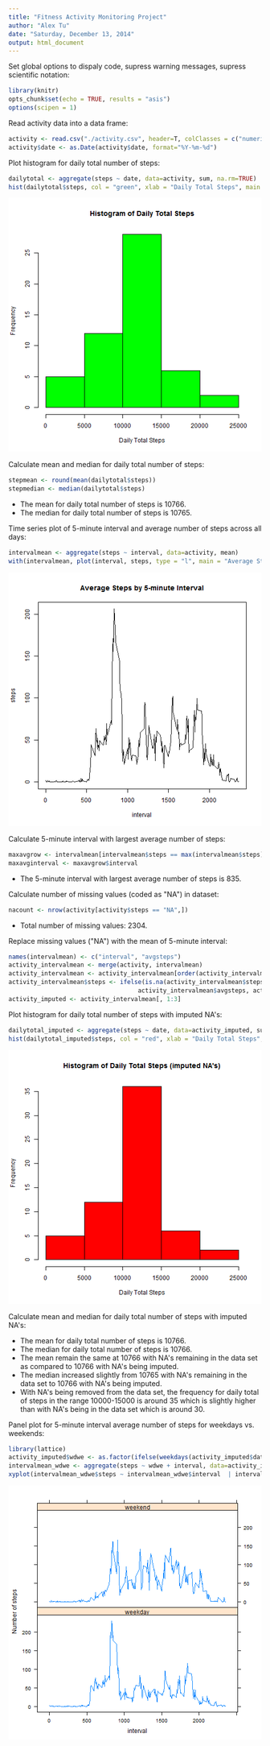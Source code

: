 ```yaml
---
title: "Fitness Activity Monitoring Project"
author: "Alex Tu"
date: "Saturday, December 13, 2014"
output: html_document
---
```


Set global options to dispaly code, supress warning messages, supress scientific notation:


```r
library(knitr)
opts_chunk$set(echo = TRUE, results = "asis")
options(scipen = 1)
```


Read activity data into a data frame:


```r
activity <- read.csv("./activity.csv", header=T, colClasses = c("numeric", "character", "numeric"))
activity$date <- as.Date(activity$date, format="%Y-%m-%d")
```


Plot histogram for daily total number of steps:


```r
dailytotal <- aggregate(steps ~ date, data=activity, sum, na.rm=TRUE)
hist(dailytotal$steps, col = "green", xlab = "Daily Total Steps", main = "Histogram of Daily Total Steps")
```

![plot of chunk unnamed-chunk-2](figure/unnamed-chunk-2-1.png) 


Calculate mean and median for daily total number of steps:


```r
stepmean <- round(mean(dailytotal$steps))
stepmedian <- median(dailytotal$steps)
```
- The mean for daily total number of steps is 10766. 
- The median for daily total number of steps is 10765. 


Time series plot of 5-minute interval and average number of steps across all days:


```r
intervalmean <- aggregate(steps ~ interval, data=activity, mean)
with(intervalmean, plot(interval, steps, type = "l", main = "Average Steps by 5-minute Interval"))
```

![plot of chunk unnamed-chunk-4](figure/unnamed-chunk-4-1.png) 


Calculate 5-minute interval with largest average number of steps:


```r
maxavgrow <- intervalmean[intervalmean$steps == max(intervalmean$steps),]
maxavginterval <- maxavgrow$interval
```
- The 5-minute interval with largest average number of steps is 835.


Calculate number of missing values (coded as "NA") in dataset:


```r
nacount <- nrow(activity[activity$steps == "NA",])
```
- Total number of missing values: 2304.


Replace missing values ("NA") with the mean of 5-minute interval:


```r
names(intervalmean) <- c("interval", "avgsteps")
activity_intervalmean <- merge(activity, intervalmean)
activity_intervalmean <- activity_intervalmean[order(activity_intervalmean$date),]
activity_intervalmean$steps <- ifelse(is.na(activity_intervalmean$steps), 
                                    activity_intervalmean$avgsteps, activity_intervalmean$steps)
activity_imputed <- activity_intervalmean[, 1:3]
```


Plot histogram for daily total number of steps with imputed NA's:


```r
dailytotal_imputed <- aggregate(steps ~ date, data=activity_imputed, sum)
hist(dailytotal_imputed$steps, col = "red", xlab = "Daily Total Steps", main = "Histogram of Daily Total Steps (imputed NA's)")
```

![plot of chunk unnamed-chunk-8](figure/unnamed-chunk-8-1.png) 


Calculate mean and median for daily total number of steps with imputed NA's:


- The mean for daily total number of steps is 10766. 
- The median for daily total number of steps is 10766. 
- The mean remain the same at 10766 with NA's remaining in the data set as compared to 10766 with NA's being imputed.
- The median increased slightly from 10765 with NA's remaining in the data set to 10766 with NA's being imputed.
- With NA's being removed from the data set, the frequency for daily total of steps in the range 10000-15000 is around 35 which is slightly higher than with NA's being in the data set which is around 30.

Panel plot for 5-minute interval average number of steps for weekdays vs. weekends:


```r
library(lattice)
activity_imputed$wdwe <- as.factor(ifelse(weekdays(activity_imputed$date) %in% c("Saturday","Sunday"), "weekend", "weekday"))
intervalmean_wdwe <- aggregate(steps ~ wdwe + interval, data=activity_imputed, FUN = mean)
xyplot(intervalmean_wdwe$steps ~ intervalmean_wdwe$interval  | intervalmean_wdwe$wdwe, type = "l", xlab = "interval", ylab = "Number of steps", layout = c(1, 2))
```

![plot of chunk unnamed-chunk-10](figure/unnamed-chunk-10-1.png) 

                            
                            


